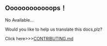 ## Oooooooooooops！

No Available...

Would you like to help us translate this docs,plz?

Click here>>>[CONTRIBUTING.md](https://ravenfieldcommunity.github.io/docs/cn/CONTRIBUTING.html#%E7%B4%A2%E5%BC%95)